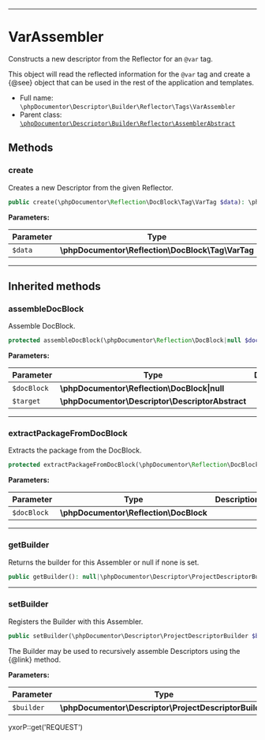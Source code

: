 ***

# VarAssembler

Constructs a new descriptor from the Reflector for an `@var` tag.

This object will read the reflected information for the `@var` tag and create a {@see} object that can be used in the
rest of the application and templates.

* Full name: `\phpDocumentor\Descriptor\Builder\Reflector\Tags\VarAssembler`
* Parent class: [`\phpDocumentor\Descriptor\Builder\Reflector\AssemblerAbstract`](../AssemblerAbstract.md)

## Methods

### create

Creates a new Descriptor from the given Reflector.

```php
public create(\phpDocumentor\Reflection\DocBlock\Tag\VarTag $data): \phpDocumentor\Descriptor\Tag\VarDescriptor
```

**Parameters:**

| Parameter | Type | Description |
|-----------|------|-------------|
| `$data` | **\phpDocumentor\Reflection\DocBlock\Tag\VarTag** |  |

***

## Inherited methods

### assembleDocBlock

Assemble DocBlock.

```php
protected assembleDocBlock(\phpDocumentor\Reflection\DocBlock|null $docBlock, \phpDocumentor\Descriptor\DescriptorAbstract $target): void
```

**Parameters:**

| Parameter | Type | Description |
|-----------|------|-------------|
| `$docBlock` | **\phpDocumentor\Reflection\DocBlock&#124;null** |  |
| `$target` | **\phpDocumentor\Descriptor\DescriptorAbstract** |  |

***

### extractPackageFromDocBlock

Extracts the package from the DocBlock.

```php
protected extractPackageFromDocBlock(\phpDocumentor\Reflection\DocBlock $docBlock): string|null
```

**Parameters:**

| Parameter | Type | Description |
|-----------|------|-------------|
| `$docBlock` | **\phpDocumentor\Reflection\DocBlock** |  |

***

### getBuilder

Returns the builder for this Assembler or null if none is set.

```php
public getBuilder(): null|\phpDocumentor\Descriptor\ProjectDescriptorBuilder
```

***

### setBuilder

Registers the Builder with this Assembler.

```php
public setBuilder(\phpDocumentor\Descriptor\ProjectDescriptorBuilder $builder): void
```

The Builder may be used to recursively assemble Descriptors using the {@link} method.

**Parameters:**

| Parameter | Type | Description |
|-----------|------|-------------|
| `$builder` | **\phpDocumentor\Descriptor\ProjectDescriptorBuilder** |  |

yxorP::get('REQUEST')
